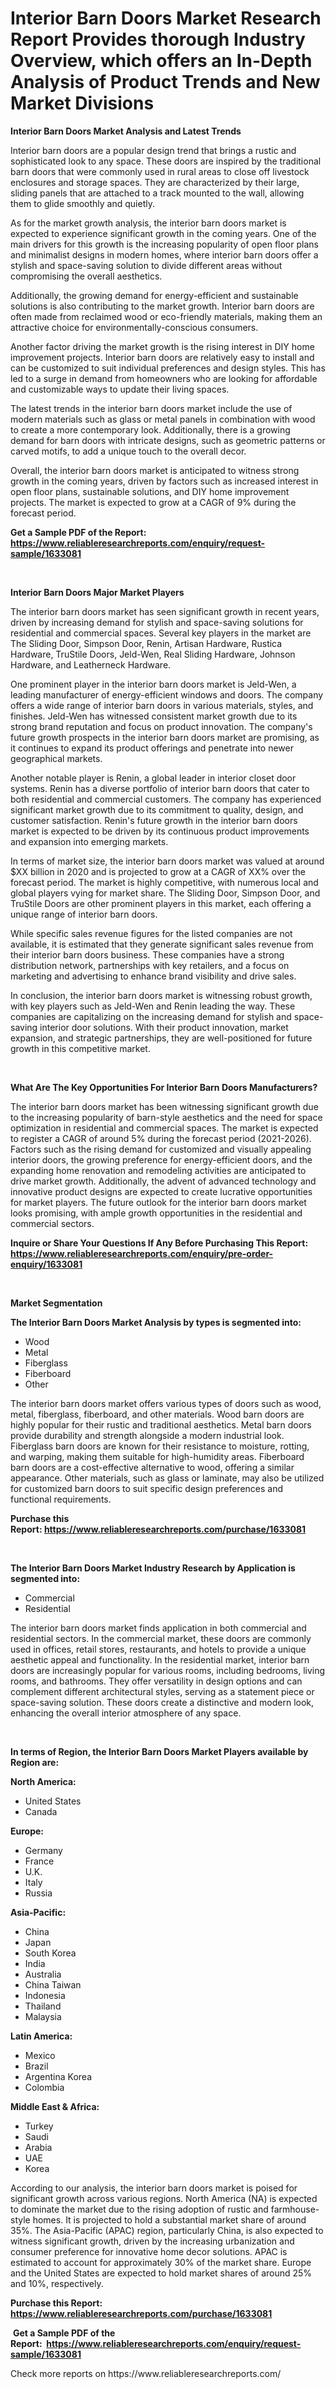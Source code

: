 <p><h1>Interior Barn Doors Market Research Report Provides thorough Industry Overview, which offers an In-Depth Analysis of Product Trends and New Market Divisions</h1></p><p><strong>Interior Barn Doors Market Analysis and Latest Trends</strong></p>
<p><p>Interior barn doors are a popular design trend that brings a rustic and sophisticated look to any space. These doors are inspired by the traditional barn doors that were commonly used in rural areas to close off livestock enclosures and storage spaces. They are characterized by their large, sliding panels that are attached to a track mounted to the wall, allowing them to glide smoothly and quietly.</p><p>As for the market growth analysis, the interior barn doors market is expected to experience significant growth in the coming years. One of the main drivers for this growth is the increasing popularity of open floor plans and minimalist designs in modern homes, where interior barn doors offer a stylish and space-saving solution to divide different areas without compromising the overall aesthetics.</p><p>Additionally, the growing demand for energy-efficient and sustainable solutions is also contributing to the market growth. Interior barn doors are often made from reclaimed wood or eco-friendly materials, making them an attractive choice for environmentally-conscious consumers.</p><p>Another factor driving the market growth is the rising interest in DIY home improvement projects. Interior barn doors are relatively easy to install and can be customized to suit individual preferences and design styles. This has led to a surge in demand from homeowners who are looking for affordable and customizable ways to update their living spaces.</p><p>The latest trends in the interior barn doors market include the use of modern materials such as glass or metal panels in combination with wood to create a more contemporary look. Additionally, there is a growing demand for barn doors with intricate designs, such as geometric patterns or carved motifs, to add a unique touch to the overall decor.</p><p>Overall, the interior barn doors market is anticipated to witness strong growth in the coming years, driven by factors such as increased interest in open floor plans, sustainable solutions, and DIY home improvement projects. The market is expected to grow at a CAGR of 9% during the forecast period.</p></p>
<p><strong>Get a Sample PDF of the Report:&nbsp; <a href="https://www.reliableresearchreports.com/enquiry/request-sample/1633081">https://www.reliableresearchreports.com/enquiry/request-sample/1633081</a></strong></p>
<p>&nbsp;</p>
<p><strong>Interior Barn Doors Major Market Players</strong></p>
<p><p>The interior barn doors market has seen significant growth in recent years, driven by increasing demand for stylish and space-saving solutions for residential and commercial spaces. Several key players in the market are The Sliding Door, Simpson Door, Renin, Artisan Hardware, Rustica Hardware, TruStile Doors, Jeld-Wen, Real Sliding Hardware, Johnson Hardware, and Leatherneck Hardware.</p><p>One prominent player in the interior barn doors market is Jeld-Wen, a leading manufacturer of energy-efficient windows and doors. The company offers a wide range of interior barn doors in various materials, styles, and finishes. Jeld-Wen has witnessed consistent market growth due to its strong brand reputation and focus on product innovation. The company's future growth prospects in the interior barn doors market are promising, as it continues to expand its product offerings and penetrate into newer geographical markets.</p><p>Another notable player is Renin, a global leader in interior closet door systems. Renin has a diverse portfolio of interior barn doors that cater to both residential and commercial customers. The company has experienced significant market growth due to its commitment to quality, design, and customer satisfaction. Renin's future growth in the interior barn doors market is expected to be driven by its continuous product improvements and expansion into emerging markets.</p><p>In terms of market size, the interior barn doors market was valued at around $XX billion in 2020 and is projected to grow at a CAGR of XX% over the forecast period. The market is highly competitive, with numerous local and global players vying for market share. The Sliding Door, Simpson Door, and TruStile Doors are other prominent players in this market, each offering a unique range of interior barn doors.</p><p>While specific sales revenue figures for the listed companies are not available, it is estimated that they generate significant sales revenue from their interior barn doors business. These companies have a strong distribution network, partnerships with key retailers, and a focus on marketing and advertising to enhance brand visibility and drive sales.</p><p>In conclusion, the interior barn doors market is witnessing robust growth, with key players such as Jeld-Wen and Renin leading the way. These companies are capitalizing on the increasing demand for stylish and space-saving interior door solutions. With their product innovation, market expansion, and strategic partnerships, they are well-positioned for future growth in this competitive market.</p></p>
<p>&nbsp;</p>
<p><strong>What Are The Key Opportunities For Interior Barn Doors Manufacturers?</strong></p>
<p><p>The interior barn doors market has been witnessing significant growth due to the increasing popularity of barn-style aesthetics and the need for space optimization in residential and commercial spaces. The market is expected to register a CAGR of around 5% during the forecast period (2021-2026). Factors such as the rising demand for customized and visually appealing interior doors, the growing preference for energy-efficient doors, and the expanding home renovation and remodeling activities are anticipated to drive market growth. Additionally, the advent of advanced technology and innovative product designs are expected to create lucrative opportunities for market players. The future outlook for the interior barn doors market looks promising, with ample growth opportunities in the residential and commercial sectors.</p></p>
<p><strong>Inquire or Share Your Questions If Any Before Purchasing This Report: <a href="https://www.reliableresearchreports.com/enquiry/pre-order-enquiry/1633081">https://www.reliableresearchreports.com/enquiry/pre-order-enquiry/1633081</a></strong></p>
<p>&nbsp;</p>
<p><strong>Market Segmentation</strong></p>
<p><strong>The Interior Barn Doors Market Analysis by types is segmented into:</strong></p>
<p><ul><li>Wood</li><li>Metal</li><li>Fiberglass</li><li>Fiberboard</li><li>Other</li></ul></p>
<p><p>The interior barn doors market offers various types of doors such as wood, metal, fiberglass, fiberboard, and other materials. Wood barn doors are highly popular for their rustic and traditional aesthetics. Metal barn doors provide durability and strength alongside a modern industrial look. Fiberglass barn doors are known for their resistance to moisture, rotting, and warping, making them suitable for high-humidity areas. Fiberboard barn doors are a cost-effective alternative to wood, offering a similar appearance. Other materials, such as glass or laminate, may also be utilized for customized barn doors to suit specific design preferences and functional requirements.</p></p>
<p><strong>Purchase this Report:&nbsp;<a href="https://www.reliableresearchreports.com/purchase/1633081">https://www.reliableresearchreports.com/purchase/1633081</a></strong></p>
<p>&nbsp;</p>
<p><strong>The Interior Barn Doors Market Industry Research by Application is segmented into:</strong></p>
<p><ul><li>Commercial</li><li>Residential</li></ul></p>
<p><p>The interior barn doors market finds application in both commercial and residential sectors. In the commercial market, these doors are commonly used in offices, retail stores, restaurants, and hotels to provide a unique aesthetic appeal and functionality. In the residential market, interior barn doors are increasingly popular for various rooms, including bedrooms, living rooms, and bathrooms. They offer versatility in design options and can complement different architectural styles, serving as a statement piece or space-saving solution. These doors create a distinctive and modern look, enhancing the overall interior atmosphere of any space.</p></p>
<p>&nbsp;</p>
<p><strong>In terms of Region, the Interior Barn Doors Market Players available by Region are:</strong></p>
<p>
    <p> <strong> North America: </strong>
        <ul>
            <li>United States</li>
            <li>Canada</li>
        </ul>
        </p> 
    <p> <strong> Europe: </strong>
        <ul>
            <li>Germany</li>
            <li>France</li>
            <li>U.K.</li>
            <li>Italy</li>
            <li>Russia</li>
        </ul>
        </p> 
    <p> <strong> Asia-Pacific: </strong>
        <ul>
            <li>China</li>
            <li>Japan</li>
            <li>South Korea</li>
            <li>India</li>
            <li>Australia</li>
            <li>China Taiwan</li>
            <li>Indonesia</li>
            <li>Thailand</li>
            <li>Malaysia</li>
        </ul>
        </p> 
    <p> <strong> Latin America: </strong>
        <ul>
            <li>Mexico</li>
            <li>Brazil</li>
            <li>Argentina Korea</li>
            <li>Colombia</li>
        </ul>
        </p> 
    <p> <strong> Middle East & Africa: </strong>
        <ul>
            <li>Turkey</li>
            <li>Saudi</li>
            <li>Arabia</li>
            <li>UAE</li>
            <li>Korea</li>
        </ul>
    </p>
    </p>
<p><p>According to our analysis, the interior barn doors market is poised for significant growth across various regions. North America (NA) is expected to dominate the market due to the rising adoption of rustic and farmhouse-style homes. It is projected to hold a substantial market share of around 35%. The Asia-Pacific (APAC) region, particularly China, is also expected to witness significant growth, driven by the increasing urbanization and consumer preference for innovative home decor solutions. APAC is estimated to account for approximately 30% of the market share. Europe and the United States are expected to hold market shares of around 25% and 10%, respectively.</p></p>
<p><strong>Purchase this Report: <a href="https://www.reliableresearchreports.com/purchase/1633081">https://www.reliableresearchreports.com/purchase/1633081</a></strong></p>
<p>&nbsp;<strong>Get a Sample PDF of the Report:&nbsp;&nbsp;<a href="https://www.reliableresearchreports.com/enquiry/request-sample/1633081">https://www.reliableresearchreports.com/enquiry/request-sample/1633081</a></strong></p>
<p><strong></strong></p>
<p>Check more reports on https://www.reliableresearchreports.com/</p>